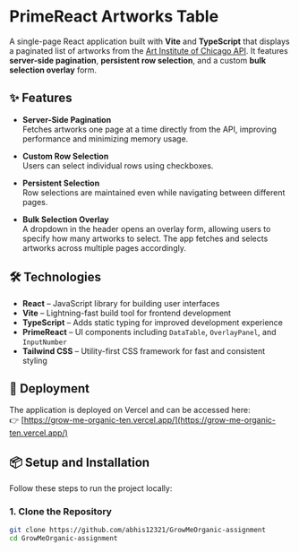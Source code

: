 # PrimeReact Artworks Table

A single-page React application built with **Vite** and **TypeScript** that displays a paginated list of artworks from the [Art Institute of Chicago API](https://api.artic.edu/docs/). It features **server-side pagination**, **persistent row selection**, and a custom **bulk selection overlay** form.

## ✨ Features

- **Server-Side Pagination**  
  Fetches artworks one page at a time directly from the API, improving performance and minimizing memory usage.

- **Custom Row Selection**  
  Users can select individual rows using checkboxes.

- **Persistent Selection**  
  Row selections are maintained even while navigating between different pages.

- **Bulk Selection Overlay**  
  A dropdown in the header opens an overlay form, allowing users to specify how many artworks to select. The app fetches and selects artworks across multiple pages accordingly.

## 🛠️ Technologies

- **React** – JavaScript library for building user interfaces  
- **Vite** – Lightning-fast build tool for frontend development  
- **TypeScript** – Adds static typing for improved development experience  
- **PrimeReact** – UI components including `DataTable`, `OverlayPanel`, and `InputNumber`  
- **Tailwind CSS** – Utility-first CSS framework for fast and consistent styling  

## 🚀 Deployment

The application is deployed on Vercel and can be accessed here:  
👉 [https://grow-me-organic-ten.vercel.app/](https://grow-me-organic-ten.vercel.app/) 

## 📦 Setup and Installation

Follow these steps to run the project locally:

### 1. Clone the Repository

```bash
git clone https://github.com/abhis12321/GrowMeOrganic-assignment
cd GrowMeOrganic-assignment
